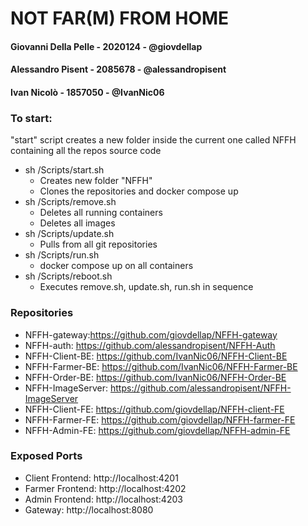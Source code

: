 # NOT FAR(M) FROM HOME

#### Giovanni Della Pelle - 2020124 - @giovdellap

#### Alessandro Pisent - 2085678 - @alessandropisent

#### Ivan Nicolò - 1857050 - @IvanNic06

### To start:

"start" script creates a new folder inside the current one called NFFH containing all the repos source code

- sh /Scripts/start.sh
  - Creates new folder "NFFH"
  - Clones the repositories and docker compose up
- sh /Scripts/remove.sh
  - Deletes all running containers
  - Deletes all images
- sh /Scripts/update.sh
  - Pulls from all git repositories
- sh /Scripts/run.sh
  - docker compose up on all containers
- sh /Scripts/reboot.sh
  - Executes remove.sh, update.sh, run.sh in sequence


### Repositories

- NFFH-gateway:https://github.com/giovdellap/NFFH-gateway
- NFFH-auth: https://github.com/alessandropisent/NFFH-Auth
- NFFH-Client-BE: https://github.com/IvanNic06/NFFH-Client-BE
- NFFH-Farmer-BE: https://github.com/IvanNic06/NFFH-Farmer-BE
- NFFH-Order-BE: https://github.com/IvanNic06/NFFH-Order-BE
- NFFH-ImageServer: https://github.com/alessandropisent/NFFH-ImageServer
- NFFH-Client-FE: https://github.com/giovdellap/NFFH-client-FE
- NFFH-Farmer-FE: https://github.com/giovdellap/NFFH-farmer-FE
- NFFH-Admin-FE: https://github.com/giovdellap/NFFH-admin-FE



### Exposed Ports

- Client Frontend: http://localhost:4201
- Farmer Frontend: http://localhost:4202
- Admin Frontend: http://localhost:4203
- Gateway: http://localhost:8080

